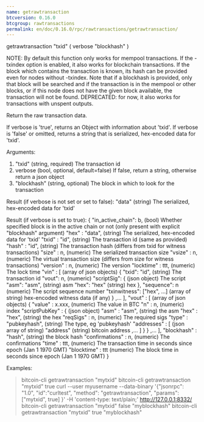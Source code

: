```yaml
---
name: getrawtransaction
btcversion: 0.16.0
btcgroup: rawtransactions
permalink: en/doc/0.16.0/rpc/rawtransactions/getrawtransaction/
---
```


getrawtransaction "txid" ( verbose "blockhash" )

NOTE: By default this function only works for mempool transactions. If the -txindex option is
enabled, it also works for blockchain transactions. If the block which contains the transaction
is known, its hash can be provided even for nodes without -txindex. Note that if a blockhash is
provided, only that block will be searched and if the transaction is in the mempool or other
blocks, or if this node does not have the given block available, the transaction will not be found.
DEPRECATED: for now, it also works for transactions with unspent outputs.

Return the raw transaction data.

If verbose is 'true', returns an Object with information about 'txid'.
If verbose is 'false' or omitted, returns a string that is serialized, hex-encoded data for 'txid'.

Arguments:
1. "txid"      (string, required) The transaction id
2. verbose     (bool, optional, default=false) If false, return a string, otherwise return a json object
3. "blockhash" (string, optional) The block in which to look for the transaction

Result (if verbose is not set or set to false):
"data"      (string) The serialized, hex-encoded data for 'txid'

Result (if verbose is set to true):
{
  "in_active_chain": b, (bool) Whether specified block is in the active chain or not (only present with explicit "blockhash" argument)
  "hex" : "data",       (string) The serialized, hex-encoded data for 'txid'
  "txid" : "id",        (string) The transaction id (same as provided)
  "hash" : "id",        (string) The transaction hash (differs from txid for witness transactions)
  "size" : n,             (numeric) The serialized transaction size
  "vsize" : n,            (numeric) The virtual transaction size (differs from size for witness transactions)
  "version" : n,          (numeric) The version
  "locktime" : ttt,       (numeric) The lock time
  "vin" : [               (array of json objects)
     {
       "txid": "id",    (string) The transaction id
       "vout": n,         (numeric) 
       "scriptSig": {     (json object) The script
         "asm": "asm",  (string) asm
         "hex": "hex"   (string) hex
       },
       "sequence": n      (numeric) The script sequence number
       "txinwitness": ["hex", ...] (array of string) hex-encoded witness data (if any)
     }
     ,...
  ],
  "vout" : [              (array of json objects)
     {
       "value" : x.xxx,            (numeric) The value in BTC
       "n" : n,                    (numeric) index
       "scriptPubKey" : {          (json object)
         "asm" : "asm",          (string) the asm
         "hex" : "hex",          (string) the hex
         "reqSigs" : n,            (numeric) The required sigs
         "type" : "pubkeyhash",  (string) The type, eg 'pubkeyhash'
         "addresses" : [           (json array of string)
           "address"        (string) bitcoin address
           ,...
         ]
       }
     }
     ,...
  ],
  "blockhash" : "hash",   (string) the block hash
  "confirmations" : n,      (numeric) The confirmations
  "time" : ttt,             (numeric) The transaction time in seconds since epoch (Jan 1 1970 GMT)
  "blocktime" : ttt         (numeric) The block time in seconds since epoch (Jan 1 1970 GMT)
}

Examples:
> bitcoin-cli getrawtransaction "mytxid"
> bitcoin-cli getrawtransaction "mytxid" true
> curl --user myusername --data-binary '{"jsonrpc": "1.0", "id":"curltest", "method": "getrawtransaction", "params": ["mytxid", true] }' -H 'content-type: text/plain;' http://127.0.0.1:8332/
> bitcoin-cli getrawtransaction "mytxid" false "myblockhash"
> bitcoin-cli getrawtransaction "mytxid" true "myblockhash"


